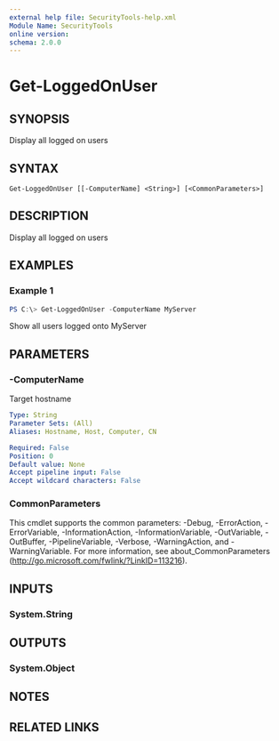 ```yaml
---
external help file: SecurityTools-help.xml
Module Name: SecurityTools
online version:
schema: 2.0.0
---
```


# Get-LoggedOnUser

## SYNOPSIS
Display all logged on users

## SYNTAX

```
Get-LoggedOnUser [[-ComputerName] <String>] [<CommonParameters>]
```

## DESCRIPTION
Display all logged on users

## EXAMPLES

### Example 1
```powershell
PS C:\> Get-LoggedOnUser -ComputerName MyServer
```

Show all users logged onto MyServer

## PARAMETERS

### -ComputerName
Target hostname

```yaml
Type: String
Parameter Sets: (All)
Aliases: Hostname, Host, Computer, CN

Required: False
Position: 0
Default value: None
Accept pipeline input: False
Accept wildcard characters: False
```

### CommonParameters
This cmdlet supports the common parameters: -Debug, -ErrorAction, -ErrorVariable, -InformationAction, -InformationVariable, -OutVariable, -OutBuffer, -PipelineVariable, -Verbose, -WarningAction, and -WarningVariable.
For more information, see about_CommonParameters (http://go.microsoft.com/fwlink/?LinkID=113216).

## INPUTS

### System.String

## OUTPUTS

### System.Object
## NOTES

## RELATED LINKS

